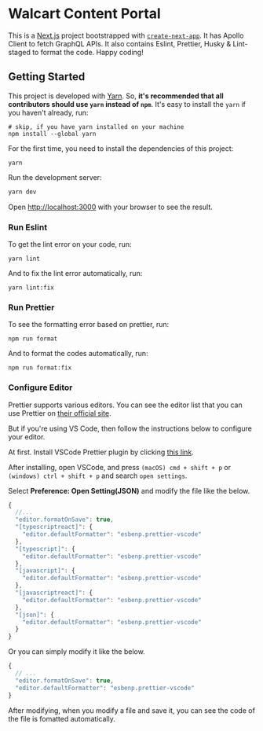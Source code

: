 # Walcart Content Portal

This is a [Next.js](https://nextjs.org/) project bootstrapped with [`create-next-app`](https://github.com/vercel/next.js/tree/canary/packages/create-next-app). It has Apollo Client to fetch GraphQL APIs. It also contains Eslint, Prettier, Husky & Lint-staged to format the code. Happy coding!

## Getting Started

This project is developed with [Yarn](https://yarnpkg.com). So, **it's recommended that all contributors should use `yarn` instead of `npm`**. It's easy to install the `yarn` if you haven't already, run:

```
# skip, if you have yarn installed on your machine
npm install --global yarn
```

For the first time, you need to install the dependencies of this project:

```
yarn
```

Run the development server:

```bash
yarn dev
```

Open [http://localhost:3000](http://localhost:3000) with your browser to see the result.

### Run Eslint

To get the lint error on your code, run:

```
yarn lint
```

And to fix the lint error automatically, run:

```
yarn lint:fix
```

### Run Prettier

To see the formatting error based on prettier, run:

```
npm run format
```

And to format the codes automatically, run:

```
npm run format:fix
```

### Configure Editor

Prettier supports various editors. You can see the editor list that you can use Prettier on [their official site](https://prettier.io/docs/en/editors.html).

But if you're using VS Code, then follow the instructions below to configure your editor.

At first. Install VSCode Prettier plugin by clicking [this link](https://marketplace.visualstudio.com/items?itemName=esbenp.prettier-vscode).

After installing, open VSCode, and press `(macOS) cmd + shift + p` or `(windows) ctrl + shift + p` and search `open settings`.

Select **Preference: Open Setting(JSON)** and modify the file like the below.

```js
{
  //...
  "editor.formatOnSave": true,
  "[typescriptreact]": {
    "editor.defaultFormatter": "esbenp.prettier-vscode"
  },
  "[typescript]": {
    "editor.defaultFormatter": "esbenp.prettier-vscode"
  },
  "[javascript]": {
    "editor.defaultFormatter": "esbenp.prettier-vscode"
  },
  "[javascriptreact]": {
    "editor.defaultFormatter": "esbenp.prettier-vscode"
  },
  "[json]": {
    "editor.defaultFormatter": "esbenp.prettier-vscode"
  }
}
```

Or you can simply modify it like the below.

```js
{
  // ...
  "editor.formatOnSave": true,
  "editor.defaultFormatter": "esbenp.prettier-vscode"
}
```

After modifying, when you modify a file and save it, you can see the code of the file is fomatted automatically.
